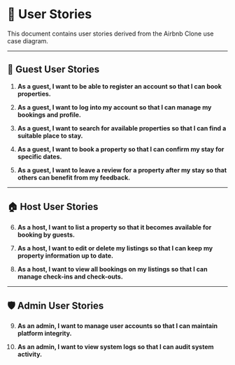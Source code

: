 # 📘 User Stories

This document contains user stories derived from the Airbnb Clone use case diagram.

---

## 👤 Guest User Stories

1. **As a guest, I want to be able to register an account so that I can book properties.**

2. **As a guest, I want to log into my account so that I can manage my bookings and profile.**

3. **As a guest, I want to search for available properties so that I can find a suitable place to stay.**

4. **As a guest, I want to book a property so that I can confirm my stay for specific dates.**

5. **As a guest, I want to leave a review for a property after my stay so that others can benefit from my feedback.**

---

## 🏠 Host User Stories

6. **As a host, I want to list a property so that it becomes available for booking by guests.**

7. **As a host, I want to edit or delete my listings so that I can keep my property information up to date.**

8. **As a host, I want to view all bookings on my listings so that I can manage check-ins and check-outs.**

---

## 🛡️ Admin User Stories

9. **As an admin, I want to manage user accounts so that I can maintain platform integrity.**

10. **As an admin, I want to view system logs so that I can audit system activity.**

